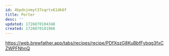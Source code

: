 ```yaml
---
id: 4bpdnjnmyt37sqrtx61dk6f
title: Porter
desc: ''
updated: 1726870104348
created: 1726870101966
---
```

https://web.brewfather.app/tabs/recipes/recipe/PDfXqzG8KuBbfFybqg3fxCZWPFNhnQ